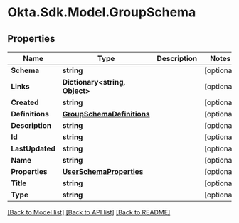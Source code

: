 # Okta.Sdk.Model.GroupSchema
## Properties

Name | Type | Description | Notes
------------ | ------------- | ------------- | -------------
**Schema** | **string** |  | [optional] 
**Links** | **Dictionary&lt;string, Object&gt;** |  | [optional] 
**Created** | **string** |  | [optional] 
**Definitions** | [**GroupSchemaDefinitions**](GroupSchemaDefinitions.md) |  | [optional] 
**Description** | **string** |  | [optional] 
**Id** | **string** |  | [optional] 
**LastUpdated** | **string** |  | [optional] 
**Name** | **string** |  | [optional] 
**Properties** | [**UserSchemaProperties**](UserSchemaProperties.md) |  | [optional] 
**Title** | **string** |  | [optional] 
**Type** | **string** |  | [optional] 

[[Back to Model list]](../README.md#documentation-for-models) [[Back to API list]](../README.md#documentation-for-api-endpoints) [[Back to README]](../README.md)

